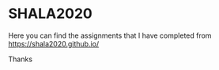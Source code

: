 # SHALA2020
Here you can find the assignments that I have completed from https://shala2020.github.io/

Thanks
